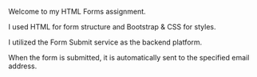 Welcome to my HTML Forms assignment.

I used HTML for form structure and Bootstrap & CSS for styles.

I utilized the Form Submit service as the backend platform.

When the form is submitted, it is automatically sent to the specified email address.
